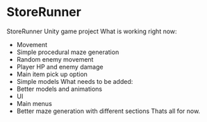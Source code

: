 # StoreRunner
StoreRunner Unity game project
What is working right now:
- Movement
- Simple procedural maze generation
- Random enemy movement
- Player HP and enemy damage
- Main item pick up option
- Simple models
What needs to be added:
- Better models and animations
- UI
- Main menus
- Better maze generation with different sections
Thats all for now.
